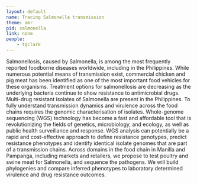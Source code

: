 ```yaml
---
layout: default
name: Tracing Salmonella transmission
theme: amr
pid: salmonella
link: none
people:
    - tgclark
---
```


Salmonellosis, caused by Salmonella, is among the most frequently reported foodborne diseases worldwide, including in the Philippines. While numerous potential means of transmission exist, commercial chicken and pig meat has been identified as one of the most important food vehicles for these organisms. Treatment options for salmonellosis are decreasing as the underlying bacteria continue to show resistance to antimicrobial drugs. Multi-drug resistant isolates of Salmonella are present in the Philippines. To fully understand transmission dynamics and virulence across the food chains requires the genomic characterisation of isolates. Whole-genome sequencing (WGS) technology has become a fast and affordable tool that is revolutionizing the fields of genetics, microbiology, and ecology, as well as public health surveillance and response. WGS analysis can potentially be a rapid and cost-effective approach to define resistance genotypes, predict resistance phenotypes and identify identical isolate genomes that are part of a transmission chains. Across domains in the food chain in Manilla and Pampanga, including markets and retailers, we propose to test poultry and swine meat for Salmonella, and sequence the pathogens. We will build phylogenies and compare inferred phenotypes to laboratory determined virulence and drug resistance outcomes. 